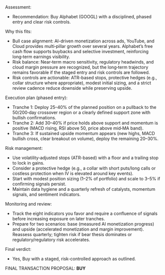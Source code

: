 Assessment:
- Recommendation: Buy Alphabet (GOOGL) with a disciplined, phased entry and clear risk controls.

Why this fits:
- Bull case alignment: AI-driven monetization across ads, YouTube, and Cloud provides multi‑pillar growth over several years. Alphabet’s free cash flow supports buybacks and selective investment, reinforcing long‑term earnings visibility.
- Risk balance: Near‑term macro sensitivity, regulatory headwinds, and cloud margin pressure are recognized, but the long‑term trajectory remains favorable if the staged entry and risk controls are followed.
- Risk controls are actionable: ATR-based stops, protective hedges (e.g., collar structure where appropriate), modest initial sizing, and a strict review cadence reduce downside while preserving upside.

Execution plan (phased entry):
- Tranche 1: Deploy 25–40% of the planned position on a pullback to the 50/200‑day crossover region or a clearly defined support zone with bullish confirmations.
- Tranche 2: Add 30–40% if price holds above support and momentum is positive (MACD rising, RSI above 50, price above mid‑MA band).
- Tranche 3: If sustained upside momentum appears (new highs, MACD bullish cross, clear breakout on volume), deploy the remaining 20–30%.

Risk management:
- Use volatility‑adjusted stops (ATR-based) with a floor and a trailing stop to lock in gains.
- Consider a protective hedge (e.g., a collar with short puts/long calls or costless protection when IV is elevated around key events).
- Start with modest position sizing (1–2% of portfolio) and scale to 3–5% if confirming signals persist.
- Maintain data hygiene and a quarterly refresh of catalysts, momentum signals, and sentiment indicators.

Monitoring and review:
- Track the eight indicators you favor and require a confluence of signals before increasing exposure on later tranches.
- Prepare for two scenarios: base (measured AI monetization progress) and upside (accelerated monetization and margin improvement). Reassess quarterly; tighten risk if bear thesis dominates or regulatory/regulatory risk accelerates.

Final verdict:
- Yes, Buy with a staged, risk-controlled approach as outlined.

FINAL TRANSACTION PROPOSAL: **BUY**
